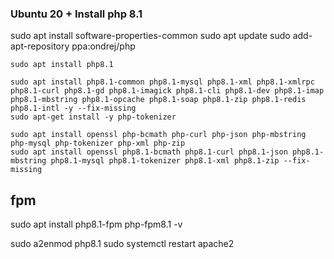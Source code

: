 ### Ubuntu 20 + Install php 8.1

sudo apt install software-properties-common
sudo apt update
sudo add-apt-repository ppa:ondrej/php
````shell
sudo apt install php8.1
````

````shell
sudo apt install php8.1-common php8.1-mysql php8.1-xml php8.1-xmlrpc php8.1-curl php8.1-gd php8.1-imagick php8.1-cli php8.1-dev php8.1-imap php8.1-mbstring php8.1-opcache php8.1-soap php8.1-zip php8.1-redis php8.1-intl -y --fix-missing
sudo apt-get install -y php-tokenizer
````

````shell
sudo apt install openssl php-bcmath php-curl php-json php-mbstring php-mysql php-tokenizer php-xml php-zip
sudo apt install openssl php8.1-bcmath php8.1-curl php8.1-json php8.1-mbstring php8.1-mysql php8.1-tokenizer php8.1-xml php8.1-zip --fix-missing
````

## fpm

sudo apt install php8.1-fpm
php-fpm8.1 -v

sudo a2enmod php8.1
sudo systemctl restart apache2
